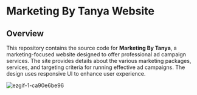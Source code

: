 # Marketing By Tanya Website

## Overview

This repository contains the source code for **Marketing By Tanya**, a marketing-focused website designed to offer professional ad campaign services. The site provides details about the various marketing packages, services, and targeting criteria for running effective ad campaigns. The design uses responsive UI to enhance user experience.

![ezgif-1-ca90e6be96](https://github.com/user-attachments/assets/844f234c-e9a0-4807-94ac-a12c7a85d6a9)

